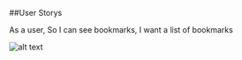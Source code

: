 ##User Storys

As a user,
So I can see bookmarks,
I want a list of bookmarks 

![alt text](https://github.com/edcourage/bookmark_manager/master/./images/domain_model_first_user_story.jpg)

